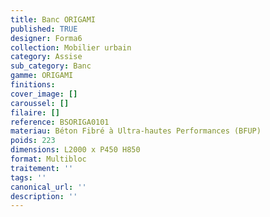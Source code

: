 ```yaml
---
title: Banc ORIGAMI 
published: TRUE
designer: Forma6
collection: Mobilier urbain
category: Assise
sub_category: Banc
gamme: ORIGAMI
finitions: 
cover_image: []
caroussel: []
filaire: []
reference: BSORIGA0101
materiau: Béton Fibré à Ultra-hautes Performances (BFUP)
poids: 223
dimensions: L2000 x P450 H850
format: Multibloc
traitement: ''
tags: ''
canonical_url: ''
description: ''
---
```

